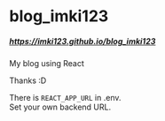 # blog_imki123  
##### https://imki123.github.io/blog_imki123
My blog using React  

Thanks :D

There is ```REACT_APP_URL``` in .env.  
Set your own backend URL.
